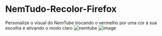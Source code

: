 # NemTudo-Recolor-Firefox
Personalize o visual do NemTube trocando o vermelho por uma cor à sua escolha e ativando o modo claro
![nemtube](https://github.com/user-attachments/assets/b28a84bb-1878-42eb-95f3-ebeb7d72cc69)
![image](https://github.com/user-attachments/assets/167ee0f9-1a31-4251-91e3-01089d43989b)
